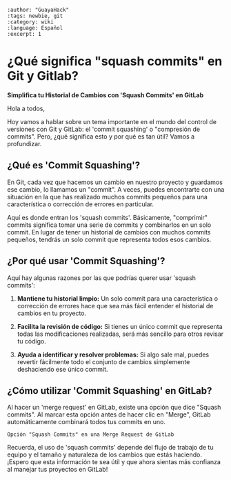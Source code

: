 ```{post} 2023-07-23
:author: "GuayaHack"
:tags: newbie, git
:category: wiki
:language: Español
:excerpt: 1
```

# ¿Qué significa "squash commits" en Git y Gitlab?

**Simplifica tu Historial de Cambios con 'Squash Commits' en GitLab**

Hola a todos,

Hoy vamos a hablar sobre un tema importante en el mundo del control de versiones con Git y GitLab: el 'commit squashing' o "compresión de commits". Pero, ¿qué significa esto y por qué es tan útil? Vamos a profundizar.

## ¿Qué es 'Commit Squashing'?

En Git, cada vez que hacemos un cambio en nuestro proyecto y guardamos ese cambio, lo llamamos un "commit". A veces, puedes encontrarte con una situación en la que has realizado muchos commits pequeños para una característica o corrección de errores en particular.

Aquí es donde entran los 'squash commits'. Básicamente, "comprimir" commits significa tomar una serie de commits y combinarlos en un solo commit. En lugar de tener un historial de cambios con muchos commits pequeños, tendrás un solo commit que representa todos esos cambios.

## ¿Por qué usar 'Commit Squashing'?

Aquí hay algunas razones por las que podrías querer usar 'squash commits':

1. **Mantiene tu historial limpio:** Un solo commit para una característica o corrección de errores hace que sea más fácil entender el historial de cambios en tu proyecto.

2. **Facilita la revisión de código:** Si tienes un único commit que representa todas las modificaciones realizadas, será más sencillo para otros revisar tu código.

3. **Ayuda a identificar y resolver problemas:** Si algo sale mal, puedes revertir fácilmente todo el conjunto de cambios simplemente deshaciendo ese único commit.

## ¿Cómo utilizar 'Commit Squashing' en GitLab?

Al hacer un 'merge request' en GitLab, existe una opción que dice "Squash commits". Al marcar esta opción antes de hacer clic en "Merge", GitLab automáticamente combinará todos tus commits en uno.

```{figure} note-git-commit-squashing.md-data/squash-commits-option-gitlab-mr.png
Opción "Squash Commits" en una Merge Request de GitLab
```

Recuerda, el uso de 'squash commits' depende del flujo de trabajo de tu equipo y el tamaño y naturaleza de los cambios que estás haciendo. ¡Espero que esta información te sea útil y que ahora sientas más confianza al manejar tus proyectos en GitLab!
